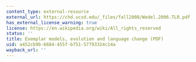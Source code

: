 ```yaml
---
content_type: external-resource
external_url: https://chd.ucsd.edu/_files/fall2008/Wedel.2006.TLR.pdf
has_external_license_warning: true
license: https://en.wikipedia.org/wiki/All_rights_reserved
status: ''
title: Exemplar models, evolution and language change (PDF)
uid: a452cb9b-6684-455f-b751-57793324c14a
wayback_url: ''
---
```

